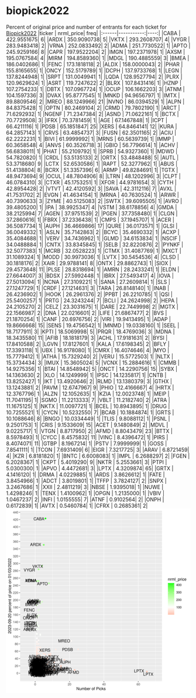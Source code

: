 # biopick2022
Percent of original price and number of entrants for each ticket for [Biopick2022](https://twitter.com/hashtag/Biopick2022)
|ticker |  nrml_price| freq|
|:------|-----------:|----:|
|CABA   | 422.9551675|    6|
|ARDX   | 350.9090738|    5|
|VKTX   | 293.2608707|    4|
|VYGR   | 283.9483418|    2|
|VRNA   | 252.0833492|    2|
|ADMA   | 251.7730522|    1|
|APTO   | 245.9259166|    8|
|CAPR   | 197.9522204|    2|
|IMGN   | 197.2371978|    1|
|AXSM   | 195.0767584|    4|
|MIRM   | 194.8589360|    1|
|MDGL   | 190.4885559|    3|
|BMEA   | 186.0402686|    1|
|FENC   | 173.1818118|    2|
|ALDX   | 158.0000043|    2|
|PHAR   | 155.8165655|    1|
|ONCY   | 152.5179789|    1|
|DCPH   | 137.9733768|    1|
|LEGN   | 137.8244948|    1|
|SRPT   | 131.0049941|    1|
|LQDA   | 128.9527794|    2|
|PLRX   | 120.9629624|    1|
|ASRT   | 119.7247622|    2|
|BLRX   | 107.8431416|    1|
|HZNP   | 107.2754233|    1|
|DBTX   | 107.0967724|    1|
|OCUP   | 106.1662203|    3|
|ATNM   | 104.1597336|    3|
|DVAX   |  95.8777545|    1|
|MNKD   |  94.9656797|    1|
|IMTX   |  89.8809546|    2|
|MREO   |  88.1249966|   21|
|NVNO   |  86.0394529|    1|
|ALPN   |  84.8375428|    1|
|OPTN   |  80.2469104|    2|
|CRMD   |  79.7802190|    1|
|ARCT   |  71.6292932|    1|
|NGENF  |  71.2347384|    2|
|ASND   |  71.0622161|    1|
|BCTX   |  70.7729508|    3|
|IFRX   |  70.3781459|    1|
|AGE    |  67.1467848|    1|
|ICPT   |  66.4211116|    1|
|PDSB   |  65.1851847|   25|
|XERS   |  64.8464141|   12|
|KURA   |  64.2857143|    1|
|CRVS   |  63.4854737|    3|
|FUSN   |  62.3501165|    2|
|ACIU   |  62.2222231|    1|
|BIVI   |  61.9999992|    1|
|MRNS   |  60.5639739|    1|
|IMMP   |  60.3658548|    4|
|ANVS   |  60.3526718|    3|
|GBIO   |  56.7796614|    1|
|ACHV   |  56.6838011|    1|
|PHAT   |  55.2109792|    1|
|SPRB   |  54.9327360|    1|
|MDWD   |  54.7820820|    1|
|CRDL   |  53.5135133|    2|
|ORTX   |  53.4848488|    5|
|AUTL   |  53.3718680|    9|
|LCTX   |  52.6530586|    1|
|RAPT   |  52.3277962|    1|
|ABUS   |  51.4138804|    8|
|BCRX   |  51.3357396|    6|
|ARMP   |  49.8284691|    1|
|TGTX   |  48.9473694|    9|
|OCUL   |  48.7804906|    8|
|LTRN   |  48.1202996|    3|
|CLPT   |  46.0784310|    3|
|CTXR   |  45.1753251|    1|
|XFOR   |  44.9781654|    3|
|CYTH   |  42.8954428|    2|
|VTVT   |  42.4120592|    3|
|SAVA   |  42.3112116|    7|
|AVXL   |  41.7531702|    2|
|EVGN   |  41.4634154|    1|
|MRNA   |  40.7630524|    1|
|ARWR   |  40.7390633|    3|
|ZYME   |  40.5125083|    2|
|SWTX   |  39.6095505|    1|
|AVRO   |  39.4805200|    1|
|IPA    |  38.9925347|    4|
|VSTM   |  38.6178856|    4|
|GMDA   |  38.2125994|    7|
|AGEN   |  37.9751539|    2|
|PGEN   |  37.7358480|    1|
|CLGN   |  37.2860616|    1|
|FBRX   |  37.2336438|    1|
|CMPS   |  37.1945707|    1|
|ACER   |  36.5087734|    1|
|AUPH   |  36.4669866|   17|
|QURE   |  36.0173571|    1|
|GLSI   |  36.0049332|    1|
|ASLN   |  35.7142863|    2|
|BCYC   |  35.4690332|    1|
|ACXP   |  35.4084688|    1|
|VERV   |  34.7436962|    1|
|GLMD   |  34.6153834|    1|
|NSCIF  |  34.0488884|    1|
|CNTX   |  33.8345845|    1|
|SELB   |  32.8220876|    2|
|PYNKF  |  32.5077383|    1|
|MCRB   |  32.0528223|    1|
|CTMX   |  31.4087769|    1|
|MXCT   |  31.1089324|    1|
|MODD   |  30.9973036|    1|
|LVTX   |  30.5454536|    4|
|CLSD   |  30.1818176|    2|
|XAIR   |  29.9788141|    8|
|ONTX   |  29.8862743|    1|
|SIOX   |  29.4573648|   11|
|PLSE   |  28.8318694|    1|
|AMRN   |  28.2433241|    1|
|ELDN   |  27.6644007|    3|
|BDSX   |  27.5992448|    1|
|IBRX   |  27.5493417|    4|
|IOVA   |  27.5013094|    1|
|NCNA   |  27.3109221|    1|
|SANA   |  27.2609814|    1|
|SLS    |  27.1247729|    1|
|CRDF   |  27.1214631|    3|
|TARA   |  26.8148140|    1|
|INAB   |  26.4236902|    1|
|HOOK   |  26.2961376|    2|
|PPBT   |  26.2210785|    1|
|QSI    |  25.5400257|    1|
|PRTG   |  24.3243244|    7|
|BCLI   |  24.2624998|    2|
|HEPA   |  24.2105270|    2|
|CELZ   |  23.3031675|    1|
|DARE   |  22.7449998|    2|
|MGTX   |  22.1566987|    2|
|DNA    |  22.0216601|    2|
|LIFE   |  21.6867477|    2|
|BVS    |  21.1870254|    1|
|CANF   |  20.6976756|    2|
|VIRI   |  19.9413495|    1|
|ADAP   |  19.8666668|   15|
|SENS   |  19.4756542|    1|
|MNMD   |  19.0338160|    1|
|SEEL   |  18.7177911|    3|
|KPTI   |  18.5069998|    5|
|PRQR   |  18.4769036|    3|
|MDNA   |  18.3435580|   11|
|AFIB   |  18.1818179|    3|
|ACHL   |  17.9181631|    2|
|BYSI   |  17.8410588|    2|
|LGVN   |  17.8127601|    1|
|KALA   |  17.6198345|    2|
|BFLY   |  17.3393118|    1|
|UBX    |  16.9178080|    1|
|CMRX   |  16.4074646|    4|
|MYO    |  15.7779412|    1|
|ATHA   |  15.7329240|    2|
|VERU   |  15.5772503|    1|
|NLTX   |  15.3734434|    3|
|IMUX   |  15.3605024|    5|
|VCNX   |  15.2884616|    1|
|CMMB   |  14.9275356|    1|
|BTAI   |  14.8548942|    5|
|ONCT   |  14.2290756|   15|
|SYBX   |  14.1363630|    2|
|XLO    |  14.1249999|    1|
|IPSC   |  14.1235817|    1|
|CNTB   |  13.8252427|    1|
|IKT    |  13.4920646|    2|
|RLMD   |  13.1380379|    3|
|GTHX   |  13.1243881|    2|
|PAVM   |  12.6747967|    9|
|PHIO   |  12.4166667|    4|
|HRTX   |  12.3767796|    1|
|ALZN   |  12.1052635|    1|
|KZIA   |  12.0023748|    1|
|MEIP   |  11.7041195|    1|
|SGMO   |  11.2213333|    7|
|VBLT   |  11.2182740|    2|
|ATRA   |  11.1675125|    1|
|NKTX   |  11.0097721|    1|
|BCEL   |  10.8943895|    1|
|DRUG   |  10.7255521|    1|
|CYCN   |  10.5232550|    7|
|BCAB   |  10.1884874|    1|
|GRTS   |  10.1088646|    8|
|BNGO   |  10.0334449|    1|
|TLIS   |   9.8088112|    1|
|PSNL   |   9.2501753|    1|
|CRIS   |   9.1533609|   15|
|ACET   |   9.1480849|    2|
|MDVL   |   9.0225717|    1|
|VTGN   |   8.8717950|    2|
|AFMD   |   8.8043479|   23|
|BTTX   |   8.5978493|    1|
|CYCC   |   8.4575832|   11|
|VINC   |   8.4396472|    1|
|PIRS   |   8.4074071|   11|
|GTBP   |   8.1967214|    1|
|PSTV   |   7.9999999|    1|
|GOSS   |   7.8541111|    1|
|TCON   |   7.6931409|    6|
|EIGR   |   7.3217725|    3|
|ARAV   |   6.8721459|    4|
|KZR    |   6.8181820|    1|
|BNTC   |   6.6008083|    1|
|IMPL   |   6.2688297|    2|
|FGEN   |   6.2028367|    1|
|CKPT   |   5.4019290|    9|
|NKTR   |   5.2553661|    3|
|PTPI   |   5.0300300|    1|
|APVO   |   4.4472681|    3|
|LPTX   |   4.3209874|   65|
|GRTX   |   4.1416120|    1|
|DRMA   |   4.0229885|    1|
|ARDS   |   3.8626612|    1|
|FATE   |   3.8454966|    1|
|ADCT   |   3.8019801|    1|
|TFFP   |   3.7824127|    2|
|SNPX   |   3.2467686|    1|
|XXII   |   2.4811219|    3|
|NBSE   |   1.9395018|    1|
|NUWE   |   1.4298246|    1|
|TENX   |   1.4100962|    1|
|OPGN   |   1.2135000|    1|
|VBIV   |   1.0467237|    2|
|INFI   |   1.0155555|    7|
|ATNF   |   0.9102564|    2|
|ONPH   |   0.6172839|    1|
|AVTX   |   0.5460784|    1|
|CFRX   |   0.2685361|    2|
![retvspicks](biopicks.png?raw=true)
